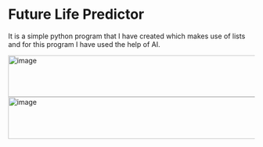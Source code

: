 <div>
  <h1>Future Life Predictor</h1>
  <p> It is a simple python program that I have created which makes use of lists and for this program I have used the help of AI.</p>
  <img width="697" height="85" alt="image" src="https://github.com/user-attachments/assets/12dcb553-0f87-4cfa-aafb-cf49fd29228b" />
  <img width="811" height="86" alt="image" src="https://github.com/user-attachments/assets/6f0079a4-ad62-4f27-b773-1562980e2779" />
</div>
